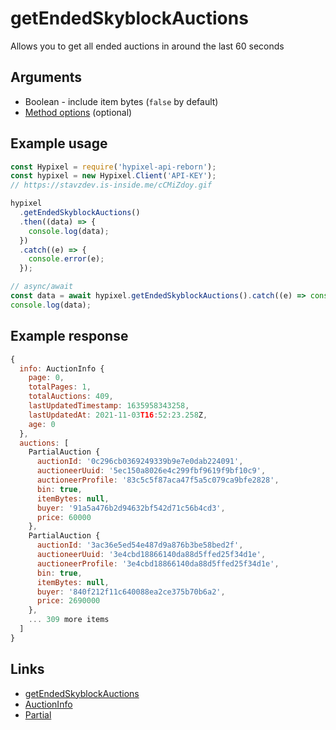 # getEndedSkyblockAuctions

Allows you to get all ended auctions in around the last 60 seconds

## Arguments

- Boolean - include item bytes (`false` by default)
- [Method options](https://hypixel-api-reborn.github.io/#/docs/main/master/typedef/MethodOptions) (optional)

## Example usage

```js
const Hypixel = require('hypixel-api-reborn');
const hypixel = new Hypixel.Client('API-KEY');
// https://stavzdev.is-inside.me/cCMiZdoy.gif

hypixel
  .getEndedSkyblockAuctions()
  .then((data) => {
    console.log(data);
  })
  .catch((e) => {
    console.error(e);
  });

// async/await
const data = await hypixel.getEndedSkyblockAuctions().catch((e) => console.error(e));
console.log(data);
```

## Example response

```js
{
  info: AuctionInfo {
    page: 0,
    totalPages: 1,
    totalAuctions: 409,
    lastUpdatedTimestamp: 1635958343258,
    lastUpdatedAt: 2021-11-03T16:52:23.258Z,
    age: 0
  },
  auctions: [
    PartialAuction {
      auctionId: '0c296cb0369249339b9e7e0dab224091',
      auctioneerUuid: '5ec150a8026e4c299fbf9619f9bf10c9',
      auctioneerProfile: '83c5c5f87aca47f5a5c079ca9bfe2828',
      bin: true,
      itemBytes: null,
      buyer: '91a5a476b2d94632bf542d71c56b4cd3',
      price: 60000
    },
    PartialAuction {
      auctionId: '3ac36e5ed54e487d9a876b3be58bed2f',
      auctioneerUuid: '3e4cbd18866140da88d5ffed25f34d1e',
      auctioneerProfile: '3e4cbd18866140da88d5ffed25f34d1e',
      bin: true,
      itemBytes: null,
      buyer: '840f212f11c640088ea2ce375b70b6a2',
      price: 2690000
    },
    ... 309 more items
  ]
}
```

## Links

- [getEndedSkyblockAuctions](https://hypixel-api-reborn.github.io/#/docs/main/master/class/Client?scrollTo=getEndedSkyblockAuctions)
- [AuctionInfo](https://hypixel-api-reborn.github.io/#/docs/main/master/class/AuctionInfo)
- [Partial](https://hypixel-api-reborn.github.io/#/docs/main/master/class/PartialAuction)
